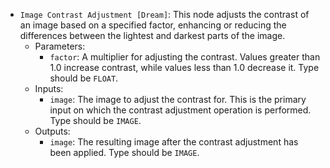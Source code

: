 - `Image Contrast Adjustment [Dream]`: This node adjusts the contrast of an image based on a specified factor, enhancing or reducing the differences between the lightest and darkest parts of the image.
    - Parameters:
        - `factor`: A multiplier for adjusting the contrast. Values greater than 1.0 increase contrast, while values less than 1.0 decrease it. Type should be `FLOAT`.
    - Inputs:
        - `image`: The image to adjust the contrast for. This is the primary input on which the contrast adjustment operation is performed. Type should be `IMAGE`.
    - Outputs:
        - `image`: The resulting image after the contrast adjustment has been applied. Type should be `IMAGE`.
